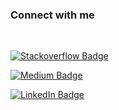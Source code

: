 ### Connect with me
<br />

[<img alt="Stackoverflow Badge" src="https://img.shields.io/badge/Stack_Overflow-FE7A16?style=for-the-badge&logo=stack-overflow&logoColor=white" />](https://stackoverflow.com/users/2897869/hossein-kurd)

[<img alt="Medium Badge" src="https://img.shields.io/badge/Medium-red?style=for-the-badge&logo=medium&logoColor=white" />](https://medium.com/@ho.kurd)

[<img alt="LinkedIn Badge" src="https://img.shields.io/badge/linkedin-blue?style=for-the-badge&logo=Linkedin&logoColor=white" />]( https://www.linkedin.com/in/kurdia/)

<br />
